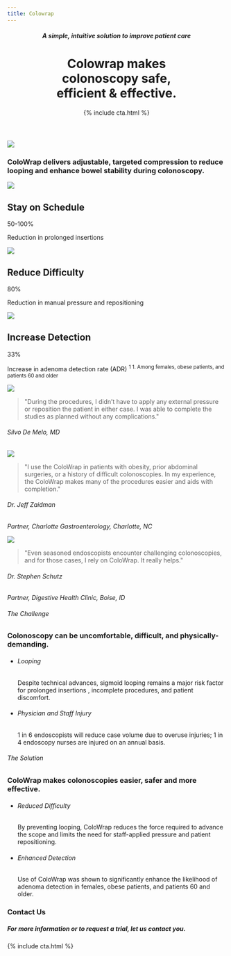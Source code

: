 ```yaml
---
title: Colowrap
---
```


<header class="header">
	<div class="frame">
		<div class="content">
			<div class="text">
				<h5>A simple, intuitive solution to improve patient care</h5>
				<h1>Colowrap makes <br/>colonoscopy safe, <br/>efficient &amp; effective.</h1>
			</div>
			{% include cta.html %}
		</div>
	</div>
</header>
<main class="main">
	<section class="section video">
		<div class="frame">
			<div class="content">
				<div class="video">
					<a href="http://www.youtube.com/embed/_t0gV4tRDxI" target="lightbox">
						<img src="{{site.baseurl}}/assets/img/video.jpg">
						<span class="play"></span>
					</a>
				</div>
				<div class="description">
					<h3>ColoWrap delivers adjustable, targeted compression to reduce looping and enhance bowel stability during colonoscopy.</h3>
				</div>
			</div>
		</div>
	</section>
	<section class="section stats">
		<div class="frame">
			<div class="content">
				<div class="stats">
					<div class="stat">
						<div class="stat-body">
							<div class="stat-graphic"><img src="{{site.baseurl}}/assets/img/stat-schedule.png" /></div>
							<div class="stat-content">
								<h2 class="h6">Stay on Schedule</h2>
								<div class="data">50-100%</div>
								<p>Reduction in prolonged insertions</p>
							</div>
						</div>
					</div>
					<div class="stat">
						<div class="stat-body">
							<div class="stat-graphic"><img src="{{site.baseurl}}/assets/img/stat-difficulty.png" /></div>
							<div class="stat-content">
								<h2 class="h6">Reduce Difficulty</h2>
								<div class="data">80%</div>
								<p>Reduction in manual pressure and repositioning</p>
							</div>
						</div>
					</div>
					<div class="stat">
						<div class="stat-body">
							<div class="stat-graphic"><img src="{{site.baseurl}}/assets/img/stat-detection.png" /></div>
							<div class="stat-content">
								<h2 class="h6">Increase Detection</h2>
								<div class="data">33%</div>
								<p>
									Increase in adenoma detection rate (ADR)
									<sup>
										1
										<span class="ui-tooltip">1. Among females, obese patients, and patients 60 and older</span>
									</sup>
								</p>
							</div>
						</div>
					</div>
				</div>
			</div>
		</div>
	</section>
	<section class="section quotes">
		<div class="frame">
			<div class="content">
				<div class="quotes">
					<div class="fader">
						<div class="fader-content">
							<div>
								<div class="quote">
									<div class="quote-body">
										<div class="quote-avatar"><img src="{{site.baseurl}}/assets/img/quote-demelo.jpg" /></div>
										<div class="quote-content">
											<blockquote>"During the procedures, I didn’t have to apply any external pressure or reposition the patient in either case. I was able to complete the studies as planned without any complications."</blockquote>
											<cite>
												<h6>Silvo De Melo, MD</h6>
											</cite>
										</div>
									</div>
								</div>
							</div>
							<div>
								<div class="quote">
									<div class="quote-body">
										<div class="quote-avatar"><img src="{{site.baseurl}}/assets/img/quote-zaidman.jpg" /></div>
										<div class="quote-content">
											<blockquote>"I use the ColoWrap in patients with obesity, prior abdominal surgeries, or a history of difficult colonoscopies. In my experience, the ColoWrap makes many of the procedures easier and aids with completion."</blockquote>
											<cite>
												<h6>Dr. Jeff Zaidman</h6>
												<p>Partner, Charlotte Gastroenterology, Charlotte, NC</p>
											</cite>
										</div>
									</div>
								</div>
							</div>
							<div>
								<div class="quote">
									<div class="quote-body">
										<div class="quote-avatar"><img src="{{site.baseurl}}/assets/img/quote-schutz.jpg" /></div>
										<div class="quote-content">
											<blockquote>"Even seasoned endoscopists encounter challenging colonoscopies, and for those cases, I rely on ColoWrap. It really helps."</blockquote>
											<cite>
												<h6>Dr. Stephen Schutz</h6>
												<p>Partner, Digestive Health Clinic, Boise, ID</p>
											</cite>
										</div>
									</div>
								</div>
							</div>
						</div>
					</div>
				</div>
			</div>
		</div>
	</section>
	<section class="section summaries">
		<div class="frame">
			<div class="content">
				<div class="summaries">
					<div class="summary problem">
						<h6>The Challenge</h6>
						<h3>Colonoscopy can be uncomfortable, difficult, and physically-demanding.</h3>
						<ul>
							<li>
								<h6>Looping</h6>
								<p>Despite technical advances, sigmoid looping remains a major risk factor for prolonged insertions , incomplete procedures, and patient discomfort.</p>
							</li>
							<li>
								<h6>Physician and Staff Injury</h6>
								<p>1 in 6 endoscopists will reduce case volume due to overuse injuries; 1 in 4 endoscopy nurses are injured on an annual basis.</p>
							</li>
						</ul>
					</div>
					<div class="summary solution">
						<h6>The Solution</h6>
						<h3>ColoWrap makes colonoscopies easier, safer and more effective.</h3>
						<ul>
							<li>
								<h6>Reduced Difficulty</h6>
								<p>By preventing looping, ColoWrap reduces the force required to advance the scope and limits the need for staff-applied pressure and patient repositioning. </p>
							</li>
							<li>
								<h6>Enhanced Detection</h6>
								<p>Use of ColoWrap was shown to significantly enhance the likelihood of adenoma detection in females, obese patients, and patients 60 and older.</p>
							</li>
						</ul>
					</div>
				</div>
			</div>
		</div>
	</section>
	<section class="section contact">
		<div class="frame">
			<div class="content">
				<div class="contact">
					<div class="text">
						<h3>Contact Us</h3>
						<h5>For more information or to request a trial, let us contact you.</h5>
					</div>
					{% include cta.html %}
				</div>
			</div>
		</div>
	</section>
</main>